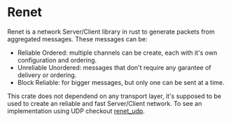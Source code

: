 # Renet
Renet is a network Server/Client library in rust to generate packets from aggregated messages. These messages can be:

- Reliable Ordered: multiple channels can be create, each with it's own configuration and ordering.
- Unreliable Unordered: messages that don't require any garantee of delivery or ordering.
- Block Reliable: for bigger messages, but only one can be sent at a time. 

This crate does not dependend on any transport layer, it's supposed to be used to create an reliable and fast Server/Client network. 
To see an implementation using UDP checkout [renet_udp](https://github.com/lucaspoffo/renet).
